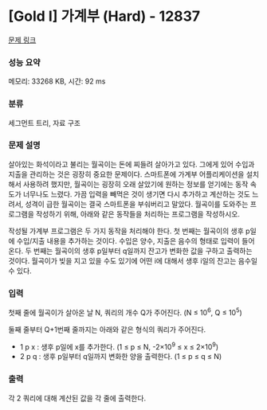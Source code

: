 # [Gold I] 가계부 (Hard) - 12837 

[문제 링크](https://www.acmicpc.net/problem/12837) 

### 성능 요약

메모리: 33268 KB, 시간: 92 ms

### 분류

세그먼트 트리, 자료 구조

### 문제 설명

<p>살아있는 화석이라고 불리는 월곡이는 돈에 찌들려 살아가고 있다. 그에게 있어 수입과 지출을 관리하는 것은 굉장히 중요한 문제이다. 스마트폰에 가계부 어플리케이션을 설치해서 사용하려 했지만, 월곡이는 굉장히 오래 살았기에 원하는 정보를 얻기에는 동작 속도가 너무나도 느렸다. 가끔 입력을 빼먹은 것이 생기면 다시 추가하고 계산하는 것도 느려서, 성격이 급한 월곡이는 결국 스마트폰을 부숴버리고 말았다. 월곡이를 도와주는 프로그램을 작성하기 위해, 아래와 같은 동작들을 처리하는 프로그램을 작성하시오.</p>

<p>작성될 가계부 프로그램은 두 가지 동작을 처리해야 한다. 첫 번째는 월곡이의 생후 p일에 수입/지출 내용을 추가하는 것이다. 수입은 양수, 지출은 음수의 형태로 입력이 들어온다. 두 번째는 월곡이의 생후 p일부터 q일까지 잔고가 변화한 값을 구하고 출력하는 것이다. 월곡이가 빚을 지고 있을 수도 있기에 어떤 i에 대해서 생후 i일의 잔고는 음수일 수 있다.</p>

### 입력 

 <p>첫째 줄에 월곡이가 살아온 날 N, 쿼리의 개수 Q가 주어진다. (N ≤ 10<sup>6</sup>, Q ≤ 10<sup>5</sup>)</p>

<p>둘째 줄부터 Q+1번째 줄까지는 아래와 같은 형식의 쿼리가 주어진다.</p>

<ul>
	<li>1 p x : 생후 p일에 x를 추가한다. (1 ≤ p ≤ N, -2×10<sup>9</sup> ≤ x ≤ 2×10<sup>9</sup>)</li>
	<li>2 p q : 생후 p일부터 q일까지 변화한 양을 출력한다. (1 ≤ p ≤ q ≤ N)</li>
</ul>

### 출력 

 <p>각 2 쿼리에 대해 계산된 값을 각 줄에 출력한다.</p>

